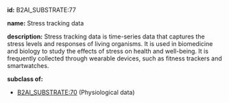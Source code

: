 **id:** B2AI_SUBSTRATE:77

**name:** Stress tracking data

**description:** Stress tracking data is time-series data that captures the stress levels and responses of living organisms. It is used in biomedicine and biology to study the effects of stress on health and well-being. It is frequently collected through wearable devices, such as fitness trackers and smartwatches.

**subclass of:**

- [B2AI_SUBSTRATE:70](../substrates/physiological-data.markdown) (Physiological data)
